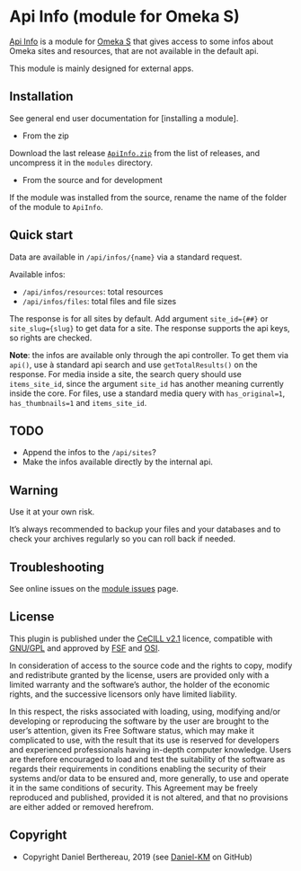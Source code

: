 Api Info (module for Omeka S)
=============================

[Api Info] is a module for [Omeka S] that gives access to some infos about Omeka
sites and resources, that are not available in the default api.

This module is mainly designed for external apps.


Installation
------------

See general end user documentation for [installing a module].

* From the zip

Download the last release [`ApiInfo.zip`] from the list of releases, and
uncompress it in the `modules` directory.

* From the source and for development

If the module was installed from the source, rename the name of the folder of
the module to `ApiInfo`.


Quick start
-----------

Data are available in `/api/infos/{name}` via a standard request.

Available infos:
- `/api/infos/resources`: total resources
- `/api/infos/files`: total files and file sizes

The response is for all sites by default. Add argument `site_id={##}` or `site_slug={slug}`
to get data for a site. The response supports the api keys, so rights are checked.

**Note**: the infos are available only through the api controller. To get them
via `api()`, use à standard api search and use `getTotalResults()` on the
response. For media inside a site, the search query should use `items_site_id`,
since the argument `site_id` has another meaning currently inside the core. For
files, use a standard media query with `has_original=1`, `has_thumbnails=1` and
`items_site_id`.


TODO
----

- Append the infos to the `/api/sites`?
- Make the infos available directly by the internal api.


Warning
-------

Use it at your own risk.

It’s always recommended to backup your files and your databases and to check
your archives regularly so you can roll back if needed.


Troubleshooting
---------------

See online issues on the [module issues] page.


License
-------

This plugin is published under the [CeCILL v2.1] licence, compatible with
[GNU/GPL] and approved by [FSF] and [OSI].

In consideration of access to the source code and the rights to copy, modify and
redistribute granted by the license, users are provided only with a limited
warranty and the software’s author, the holder of the economic rights, and the
successive licensors only have limited liability.

In this respect, the risks associated with loading, using, modifying and/or
developing or reproducing the software by the user are brought to the user’s
attention, given its Free Software status, which may make it complicated to use,
with the result that its use is reserved for developers and experienced
professionals having in-depth computer knowledge. Users are therefore encouraged
to load and test the suitability of the software as regards their requirements
in conditions enabling the security of their systems and/or data to be ensured
and, more generally, to use and operate it in the same conditions of security.
This Agreement may be freely reproduced and published, provided it is not
altered, and that no provisions are either added or removed herefrom.


Copyright
---------

* Copyright Daniel Berthereau, 2019 (see [Daniel-KM] on GitHub)


[Api Info]: https://github.com/biblibre/Omeka-S-module-ApiInfo
[Omeka S]: https://www.omeka.org/s
[`ApiInfo.zip`]: https://github.com/biblibre/Omeka-S-module-ApiInfo/releases
[module issues]: https://github.com/biblibre/Omeka-S-module-ApiInfo/issues
[CeCILL v2.1]: https://www.cecill.info/licences/Licence_CeCILL_V2.1-en.html
[GNU/GPL]: https://www.gnu.org/licenses/gpl-3.0.html
[FSF]: https://www.fsf.org
[OSI]: http://opensource.org
[Daniel-KM]: https://github.com/Daniel-KM "Daniel Berthereau"
